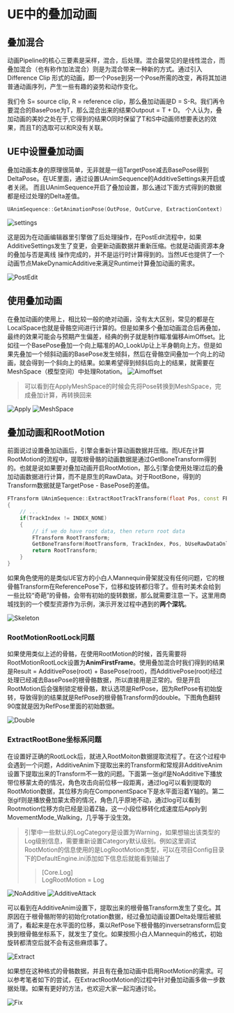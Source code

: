 # UE中的叠加动画

## 叠加混合
动画Pipeline的核心三要素是采样，混合，后处理。混合最常见的是线性混合，而叠加混合（也有称作加法混合）则是为混合带来一种新的方式。通过引入Difference Clip
形式的动画，即一个Pose到另一个Pose所需的改变，再将其加进普通动画序列，产生一些有趣的姿势和动作变化。

我们令 S= source clip, R = reference clip，那么叠加动画是D = S-R。我们再令要混合的BasePose为T，那么混合出来的结果Outpout = T + D。
个人认为，叠加动画的美妙之处在于,它得到的结果O同时保留了T和S中动画师想要表达的效果，而且T的选取可以和R没有关联。

## UE中设置叠加动画
叠加动画本身的原理很简单，无非就是一组TargetPose减去BasePose得到DeltaPose。在UE里面，通过设置UAnimSequence的AdditiveSettings来开启或者关闭。
而且UAnimSequence开启了叠加设置，那么通过下面方式得到的数据都是经过处理的Delta差值。
```C++
UAnimSequence::GetAnimationPose(OutPose, OutCurve, ExtractionContext)
```
![settings](AdditiveAnim/settings.png ':size=80%')

这是因为在动画编辑器里引擎做了后处理操作，在PostEdit流程中，如果AdditiveSettings发生了变更，会更新动画数据并重新压缩。也就是动画资源本身的叠加与否是离线
操作完成的，并不是运行时计算得到的。当然UE也提供了一个动画节点MakeDynamicAdditive来满足Runtime计算叠加动画的需求。

![PostEdit](AdditiveAnim/PostEdit.png ':size=80%')

## 使用叠加动画
在叠加动画的使用上，相比较一般的绝对动画，没有太大区别，常见的都是在LocalSpace也就是骨骼空间进行计算的。但是如果多个叠加动画混合后再叠加，最终的效果可能会与预期产生偏差，经典的例子就是制作瞄准偏移AimOffset。比如往一个BasePose叠加一个向上瞄准的AO_LookUp让上半身朝向上方。但是如果先叠加一个倾斜动画的BasePose发生倾斜，然后在骨骼空间叠加一个向上的动画，就会得到一个斜向上的结果。如果希望得到倾斜后向上的结果，就需要在MeshSpace（模型空间）中处理Rotation。
![Aimoffset](AdditiveAnim/Aimoffset.png ':size=60%')

> 可以看到在ApplyMeshSpace的时候会先将Pose转换到MeshSpace，完成叠加计算，再转换回来

![Apply](AdditiveAnim/ApplyAdditive.png ':size=80%')
![MeshSpace](AdditiveAnim/MeshSpace.png ':size=80%')

## 叠加动画和RootMotion
前面说过设置叠加动画后，引擎会重新计算动画数据并压缩。而UE在计算RootMotion的流程中，提取根骨骼的动画数据是通过GetBoneTransform得到的。也就是说如果要对叠加动画开启RootMotion，那么引擎会使用处理过后的叠加动画数据进行计算，而不是原生的RawData。对于RootBone，得到的Transform数据就是TargetPose - BasePose的差值。
```C++
FTransform UAnimSequence::ExtractRootTrackTransform(float Pos, const FBoneContainer * RequiredBones) const
{
    // ...
	if(TrackIndex != INDEX_NONE)
	{
		// if we do have root data, then return root data
		FTransform RootTransform;
		GetBoneTransform(RootTransform, TrackIndex, Pos, bUseRawDataOnly);
		return RootTransform;
	}
}
```
如果角色使用的是类似UE官方的小白人Mannequin骨架就没有任何问题，它的根骨骼Transform在ReferencePose下，位移和旋转都归零了。但有时美术会给到一些比较“奇葩”的骨骼，会带有初始的旋转数据，那么就需要注意一下。这里用商城找到的一个模型资源作为示例，演示开发过程中遇到的**两个深坑**。

![Skeleton](AdditiveAnim/LichSkeleton.png ':size=70%')

### RootMotionRootLock问题
如果使用类似上述的骨骼，在使用RootMotion的时候，首先需要将RootMotionRootLock设置为**AnimFirstFrame**。使用叠加混合时我们得到的结果是Result = AdditivePose(root) + BasePose(root)，而AdditivePose(root)经过处理已经减去BasePose的根骨骼数据，所以直接用是正常的。但是开启RootMotion后会强制锁定根骨骼，默认选项是RefPose，因为RefPose有初始旋转，导致得到的结果就是RefPose的根骨骼Transform的double。下图角色翻转90度就是因为RefPose里面的初始数据。

![Double](AdditiveAnim/DoubleRef.png ':size=80%')

### ExtractRootBone坐标系问题
在设置好正确的RootLock后，就进入RootMoiton数据提取流程了。在这个过程中会遇到一个问题，AdditiveAnim下提取出来的Transform和常规非AdditiveAnim设置下提取出来的Transform不一致的问题。下面第一张gif是NoAdditive下播放带位移蒙太奇的情况，角色攻击向前位移一段距离，通过log可以看到提取的RootMotion数据，其位移方向在ComponentSpace下是水平面沿着Y轴的。第二张gif则是播放叠加蒙太奇的情况，角色几乎原地不动，通过log可以看到Rootmotion位移方向已经是沿着Z轴，这一小段位移转化成速度后Apply到MovementMode_Walking，几乎等于没生效。

> 引擎中一些默认的LogCategory是设置为Warning，如果想输出该类型的Log级别信息，需要重新设置Category默认级别。例如这里调试RootMotion的信息使用的是LogRootMotion类型，可以在项目Config目录下的DefaultEngine.ini添加如下信息后就能看到输出了
>> [Core.Log]  
>> LogRootMotion = Log


![NoAdditive](AdditiveAnim/NoAdditive.gif ':size=70%')
![AdditiveAttack](AdditiveAnim/Additive.gif ':size=70%')

可以看到在AdditiveAnim设置下，提取出来的根骨骼Transform发生了变化。其原因在于根骨骼附带的初始化rotation数据，经过叠加动画设置Delta处理后被抵消了，看起来是在水平面的位移，乘以RefPose下根骨骼的inversetransform后变换到根骨骼坐标系下，就发生了变化。如果按照小白人Mannequin的格式，初始旋转都清空后就不会有这些麻烦事了。

![Extract](AdditiveAnim/Extract.PNG ':size=70%')

如果想在这种格式的骨骼数据，并且有在叠加动画中启用RootMotion的需求。可以参考笔者如下的尝试，在ExtractRootMotion的过程中针对叠加动画多做一步数据处理。如果有更好的方法，也欢迎大家一起沟通讨论。

![Fix](AdditiveAnim/fix.png ':size=50%')